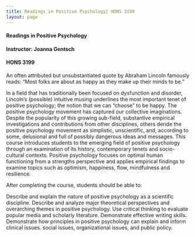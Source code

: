 ```yaml
---
title: Readings in Positive Psychology| HONS 3199
layout: page
---
```


#### Readings in Positive Psychology

#### Instructor: Joanna Gentsch

#### HONS 3199

An often attributed but unsubstantiated quote by Abraham Lincoln famously reads: “Most folks are
about as happy as they make up their minds to be.”

In a field that has traditionally been focused on dysfunction and disorder,
Lincoln’s (possible) intuitive musing underlines the most important tenet of
positive psychology; the notion that we can “choose” to be happy. The positive
psychology movement has captured our collective imaginations. Despite the
popularity of this growing sub-field, substantive empirical investigations and
contributions from other disciplines, others deride the positive psychology
movement as simplistic, unscientific, and, according to some, delusional and
full of possibly dangerous ideas and messages. This course introduces students
to the emerging field of positive psychology through an examination of its
history, contemporary tenets and socio-cultural contexts. Positive psychology
focuses on optimal human functioning from a strengths perspective and applies
empirical findings to examine topics such as optimism, happiness, flow,
mindfulness and resilience.

After completing the course, students should be able to:

Describe and explain the nature of positive psychology as a scientific discipline.
Describe and analyze major theoretical perspectives and overarching themes in positive psychology.
Use critical thinking to evaluate popular media and scholarly literature.
Demonstrate effective writing skills.
Demonstrate how principles in positive psychology can explain and inform clinical issues.
social issues, organizational issues, and public policy.

